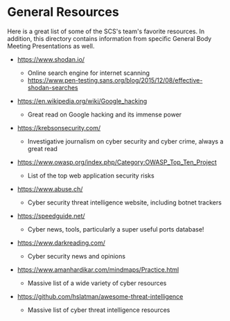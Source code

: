 # General Resources

Here is a great list of some of the SCS's team's favorite resources. In addition, this directory contains information from specific General Body Meeting Presentations as well.

- https://www.shodan.io/
  - Online search engine for internet scanning
  - https://www.pen-testing.sans.org/blog/2015/12/08/effective-shodan-searches

- https://en.wikipedia.org/wiki/Google_hacking
  - Great read on Google hacking and its immense power

- https://krebsonsecurity.com/
  - Investigative journalism on cyber security and cyber crime, always a great read

- https://www.owasp.org/index.php/Category:OWASP_Top_Ten_Project
  - List of the top web application security risks

- https://www.abuse.ch/
  - Cyber security threat intelligence website, including botnet trackers

- https://speedguide.net/
  - Cyber news, tools, particularly a super useful ports database!

- https://www.darkreading.com/
  - Cyber security news and opinions

- https://www.amanhardikar.com/mindmaps/Practice.html
  - Massive list of a wide variety of cyber resources



- https://github.com/hslatman/awesome-threat-intelligence
  - Massive list of cyber threat intelligence resources